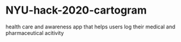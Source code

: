 # NYU-hack-2020-cartogram

health care and awareness app that helps users log their medical and pharmaceutical acitivity 
